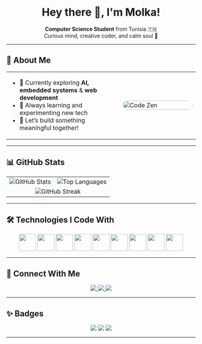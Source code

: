 <h1 align="center">Hey there 🌸, I'm Molka!</h1>

<p align="center">
  <strong>Computer Science Student</strong> from Tunisia 🇹🇳<br/>
  Curious mind, creative coder, and calm soul 🌿
</p>

---

## 🪷 About Me

<table>
  <tr>
    <td width="60%">
      <ul>
        <li>🔭 Currently exploring <strong>AI, embedded systems</strong> & <strong>web development</strong></li>
        <li>🌱 Always learning and experimenting new tech</li>
        <li>🤝 Let’s build something meaningful together!</li>
      </ul>
    </td>
    <td width="40%">
      <img src="https://media.giphy.com/media/6OrCT1jVbonHG/giphy.gif" alt="Code Zen" width="100%" style="border-radius: 12px;" />
    </td>
  </tr>
</table>

---

## 📊 GitHub Stats

<table>
  <tr>
    <td>
      <img src="https://github-readme-stats.vercel.app/api?username=molka-makri&show_icons=true&theme=tokyonight&hide=prs,issues&count_private=true" alt="GitHub Stats" />
    </td>
    <td >
      <img src="https://github-readme-stats.vercel.app/api/top-langs/?username=molka-makri&layout=compact&theme=tokyonight" alt="Top Languages" />
    </td>
  </tr>
  <tr>
    <td colspan="2" align="center">
      <img src="https://github-readme-streak-stats.herokuapp.com/?user=molka-makri&theme=tokyonight" alt="GitHub Streak" />
    </td>
  </tr>
</table>

---

## 🛠️ Technologies I Code With

<p align="center">
  <img src="https://cdn.jsdelivr.net/gh/devicons/devicon/icons/javascript/javascript-original.svg" height="45" />
  <img src="https://cdn.jsdelivr.net/gh/devicons/devicon/icons/cplusplus/cplusplus-original.svg" height="45" />
  <img src="https://cdn.jsdelivr.net/gh/devicons/devicon/icons/python/python-original.svg" height="45" />
  <img src="https://cdn.jsdelivr.net/gh/devicons/devicon/icons/php/php-original.svg" height="45" />
  <img src="https://cdn.jsdelivr.net/gh/devicons/devicon/icons/html5/html5-original.svg" height="45" />
  <img src="https://cdn.jsdelivr.net/gh/devicons/devicon/icons/css3/css3-original.svg" height="45" />
  <img src="https://cdn.jsdelivr.net/gh/devicons/devicon/icons/mysql/mysql-original.svg" height="45" />
  <img src="https://cdn.jsdelivr.net/gh/devicons/devicon/icons/linux/linux-original.svg" height="45" />
  <img src="https://cdn.jsdelivr.net/gh/devicons/devicon/icons/vscode/vscode-original.svg" height="45" />
</p>

---

## 🌟 Connect With Me

<p align="center">
  <a href="https://www.linkedin.com/in/molkamakri" target="_blank">
    <img src="https://img.shields.io/badge/LinkedIn-%230077B5.svg?style=for-the-badge&logo=linkedin&logoColor=white" />
  </a>
  <a href="https://github.com/molka-makri" target="_blank">
    <img src="https://img.shields.io/badge/GitHub-%23121011.svg?style=for-the-badge&logo=github&logoColor=white" />
  </a>
  <a href="mailto:makrimolka8@gmail.com" target="_blank">
    <img src="https://img.shields.io/badge/Gmail-D14836?style=for-the-badge&logo=gmail&logoColor=white" />
  </a>
</p>

---

## ✨ Badges

<p align="center">
  <img src="https://img.shields.io/badge/Blog-Coming%20Soon-6e6b7b?style=flat-square&logo=hashnode&logoColor=white" />
  <img src="https://img.shields.io/badge/Wakatime-Loading...-3c1e68?style=flat-square&logo=wakatime&logoColor=white" />
  <img src="https://img.shields.io/badge/Dev.to-Soon-black?style=flat-square&logo=dev.to&logoColor=white" />
</p>

---

